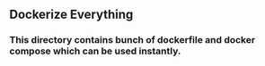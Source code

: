 ## Dockerize Everything 

### This directory contains bunch of dockerfile and docker compose which can be used instantly. 
